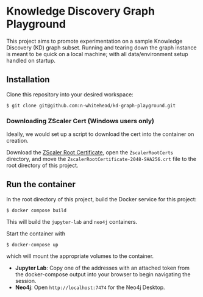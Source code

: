 # Knowledge Discovery Graph Playground

This project aims to promote experimentation on a sample Knowledge Discovery (KD) graph subset. Running and tearing down the graph instance is meant to be quick on a local machine; with all data/environment setup handled on startup.

## Installation

Clone this repository into your desired workspace:

    $ git clone git@github.com:n-whitehead/kd-graph-playground.git

### Downloading ZScaler Cert (Windows users only)

Ideally, we would set up a script to download the cert into the container on creation.

Download the [ZScaler Root Certificate](https://elsevier.atlassian.net/wiki/download/attachments/59535175745/ZscalerRootCerts.zip), open the `ZscalerRootCerts` directory, and move the `ZscalerRootCertificate-2048-SHA256.crt` file to the root directory of this project.

## Run the container

In the root directory of this project, build the Docker service for this project:

    $ docker compose build

This will build the `jupyter-lab` and `neo4j` containers.

Start the container with

    $ docker-compose up

which will mount the appropriate volumes to the container.
* **Jupyter Lab**: Copy one of the addresses with an attached token from the docker-compose output into your browser to begin navigating the session.
* **Neo4j**: Open `http://localhost:7474` for the Neo4j Desktop.